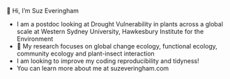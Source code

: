 👋 Hi, I’m Suz Everingham
- I am a postdoc looking at Drought Vulnerability in plants across a global scale at Western Sydney University, Hawkesbury Institute for the Environment
- 🌱 My research focuses on global change ecology, functional ecology, community ecology and plant-insect interaction
- I am looking to improve my coding reproducibility and tidyness!
- You can learn more about me at suzeveringham.com
